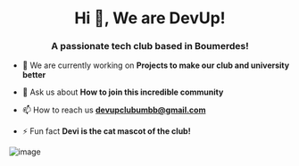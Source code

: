 <h1 align="center">Hi 👋, We are DevUp!</h1>
<h3 align="center">A passionate tech club based in Boumerdes!</h3>

- 🔭 We are currently working on **Projects to make our club and university better**

- 💬 Ask us about **How to join this incredible community**

- 📫 How to reach us **devupclubumbb@gmail.com**

- ⚡ Fun fact **Devi is the cat mascot of the club!**

![image](https://github.com/user-attachments/assets/5e62fa44-1760-456a-9dcb-4266cc6423cd)

